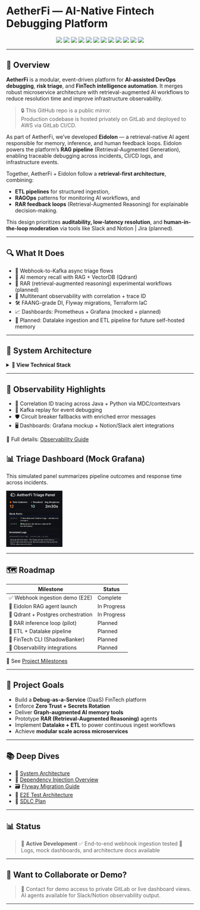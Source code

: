# AetherFi — AI-Native Fintech Debugging Platform

<p align="center">
  <img src="https://img.shields.io/badge/Java-21-blue.svg" />
  <img src="https://img.shields.io/badge/Spring_Boot-3.2-brightgreen.svg" />
  <img src="https://img.shields.io/badge/FastAPI-Python%203.11-blue.svg" />
  <img src="https://img.shields.io/badge/Kafka-Event_Bus-orange.svg" />
  <img src="https://img.shields.io/badge/PostgreSQL-Metadata-blue.svg" />
  <img src="https://img.shields.io/badge/Qdrant-VectorDB-red.svg" />
  <img src="https://img.shields.io/badge/Datalake-ETL-grey.svg" />
  <img src="https://img.shields.io/badge/Terraform-Infrastructure-purple.svg" />
  <img src="https://img.shields.io/badge/Prometheus-Monitoring-orange.svg" />
  <img src="https://img.shields.io/badge/Grafana-Dashboards-yellow.svg" />
  <img src="https://img.shields.io/badge/OAuth2-ZeroTrust-critical.svg" />
  <img src="https://img.shields.io/badge/Codebase-Private-informational.svg" />
</p>

---

## 🧠 Overview

**AetherFi** is a modular, event-driven platform for **AI-assisted DevOps debugging**, **risk triage**, and **FinTech intelligence automation**. It merges robust microservice architecture with retrieval-augmented AI workflows to reduce resolution time and improve infrastructure observability.

> 🔒 This GitHub repo is a public mirror.  
> Production codebase is hosted privately on GitLab and deployed to AWS via GitLab CI/CD.

As part of AetherFi, we’ve developed **Eidolon** — a retrieval-native AI agent responsible for memory, inference, and human feedback loops. Eidolon powers the platform’s **RAG pipeline** (Retrieval-Augmented Generation), enabling traceable debugging across incidents, CI/CD logs, and infrastructure events.

Together, AetherFi + Eidolon follow a **retrieval-first architecture**, combining:
- **ETL pipelines** for structured ingestion,
- **RAGOps** patterns for monitoring AI workflows, and
- **RAR feedback loops** (Retrieval-Augmented Reasoning) for explainable decision-making.

This design prioritizes **auditability, low-latency resolution**, and **human-in-the-loop moderation** via tools like Slack and Notion | Jira (planned).

---

## 🔍 What It Does

* 🔄 Webhook-to-Kafka async triage flows
* 🧠 AI memory recall with RAG + VectorDB (Qdrant)
* 🧪 RAR (retrieval-augmented reasoning) experimental workflows (planned)
* 🔐 Multitenant observability with correlation + trace ID
* 🛠️ FAANG-grade DI, Flyway migrations, Terraform IaC
* 📈 Dashboards: Prometheus + Grafana (mocked + planned)
* 💾 Planned: Datalake ingestion and ETL pipeline for future self-hosted memory

---

## 🧩 System Architecture

<details>
<summary><strong>🔽 View Technical Stack</strong></summary>

#### 📚 System Component Breakdown

| Layer             | Description                                                             |
| ----------------- | ----------------------------------------------------------------------- |
| **Infra**         | Terraform-managed AWS stack (ECS, Route 53, S3, CloudWatch); GitLab CI  |
| **Orchestration** | Java-based Vizier Orchestrator (Spring Boot, Resilience4j)              |
| **Agent Layer**   | Python-based Eidolon AI Agent (FastAPI, OpenAI, Claude)                 |
| **Memory Layer**  | Vector Search (Qdrant) + metadata store (Postgres) + Datalake (planned) |
| **Observability** | Prometheus, Grafana, OTel Tracing, Slack + Notion output                |
| **Security**      | OAuth2, Zero Trust, Tenant Isolation, AWS Secrets Manager (planned)     |

📌 See full [System Architecture](docs/ARCHITECTURE.md)

</details>

---

## 🔭 Observability Highlights

* 🧠 Correlation ID tracing across Java + Python via MDC/contextvars
* 🔁 Kafka replay for event debugging
* 🛡️ Circuit breaker fallbacks with enriched error messages
* 🖥️ Dashboards: Grafana mockup + Notion/Slack alert integrations

📎 Full details: [Observability Guide](docs/OBSERVABILITY.md)

## 📊 Triage Dashboard (Mock Grafana)

This simulated panel summarizes pipeline outcomes and response time across incidents.

<img src="docs/assets/graphanaimage_aetherfi.png" alt="Grafana Mock Dashboard" width="30%" />

---

## 🗺 Roadmap

| Milestone                          | Status      |
| ---------------------------------- | ----------- |
| ✅ Webhook ingestion demo (E2E)     | Complete    |
| 🚧 Eidolon RAG agent launch        | In Progress |
| 🚧 Qdrant + Postgres orchestration | In Progress |
| 🚧 RAR inference loop (pilot)      | Planned     |
| 🚧 ETL + Datalake pipeline         | Planned     |
| 🚧 FinTech CLI (ShadowBanker)      | Planned     |
| 🚧 Observability integrations      | Planned     |

📌 See [Project Milestones](docs/E2E_TRIAGE.md)

---

## 🔧 Project Goals

* Build a **Debug-as-a-Service** (DaaS) FinTech platform
* Enforce **Zero Trust + Secrets Rotation**
* Deliver **Graph-augmented AI memory tools**
* Prototype **RAR (Retrieval-Augmented Reasoning)** agents
* Implement **Datalake + ETL** to power continuous ingest workflows
* Achieve **modular scale across microservices**

---

## 📚 Deep Dives

* 📐 [System Architecture](docs/ARCHITECTURE.md)
* 🧱 [Dependency Injection Overview](docs/DI_OVERVIEW.md)
* 🗃️ [Flyway Migration Guide](docs/MIGRATIONS.md)
* 🧪 [E2E Test Architecture](docs/TESTING.md)
* 🧭 [SDLC Plan](docs/SDLC_PLAN.md)

---

## 📊 Status

> 🚧 **Active Development**
> ✅ End-to-end webhook ingestion tested
> 📎 Logs, mock dashboards, and architecture docs available

---

## 🤝 Want to Collaborate or Demo?

> 💬 Contact for demo access to private GitLab or live dashboard views.
> AI agents available for Slack/Notion observability output.

---

